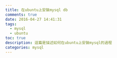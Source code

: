 ```yaml
---
title: 在ubuntu上安裝mysql db
comments: true
date: 2016-04-27 14:41:31
tags:
  - mysql
  - ubuntu
toc: true
description: 這篇是描述如何在ubuntu上安裝mysql的過程
categories: mysql
---
```

